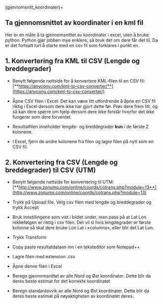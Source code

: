 (gjennomsnitt_koordinater)=
## Ta gjennomsnittet av koordinater i en kml fil

Her er en måte å ta gjennomsnittet av koordinater i excel, uten å bruke python. Python gjør jobben mye enklere, så bruk det om dere får det til. Da er det fortsatt lurt å starte med en csv fil som forklares i punkt en.

## 1.  Konvertering fra KML til CSV (Lengde og breddegrader)

- Benytt følgende nettside for å konvertere KML-filen til en CSV fil: [**https://anyconv.com/kml-to-csv-converter/**](https://anyconv.com/kml-to-csv-converter/)

- Åpne CSV filen i Excel. Det kan være litt utfordrende å åpne en CSV fil riktig i Excel dersom dere ikke har gjort dette før. Prøv dere frem litt, og så kan dere spørre om hjelp dersom dere ikke forstår hvorfor det ikke fungerer som dere forventet.

- Resultatfilen inneholder lengde- og breddegrader **kun** i de første 2 kolonene.

- I Excel, fjern de andre kolonene fra filen og lagre filen på nytt som en CSV fil.

## 2.  Konvertering fra CSV (Lengde og breddegrader) til CSV (UTM)

- Benytt følgende nettside for konvertering til UTM: [**http://www.zonums.com/online/coords/cotrans.php?module=13**](http://www.zonums.com/online/coords/cotrans.php?module=13)

- Trykk på Upload file. Velg csv filen med lengde og breddegrader og
  trykk Accept

- Bruk innstillingene som vist i bildet under, men pass på at Lat Lon
  rekkefølgen er riktig i csv filen. Det vil si hvis lengdegrader er
  første kolonne så skal dere bruke Lon Lat i «columns», eller blir det
  Lat Lon.

- Trykk Transform

- Copy paste resultatdataen inn i en teksteditor som Notepad++

- Lagre filen med extension .csv

- Åpne denne filen i Excel

- Beregn gjennomsnittet av alle Nord og Øst koordinater. Dette blir da
  deres beste estimat for det korrekte koordinatet

- Beregn standardavvik av alle Nord og Øst koordinater. Dette blir da
  deres beste estimat på nøyaktigheten av koordinatet deres.